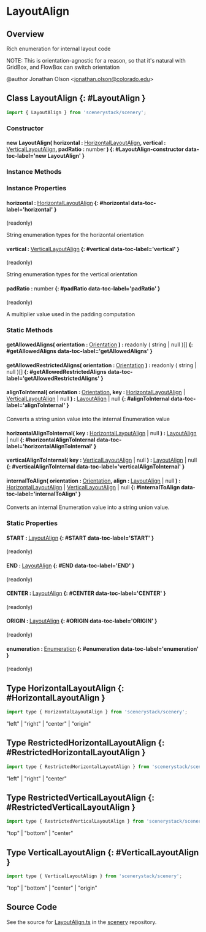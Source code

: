 # LayoutAlign

## Overview

Rich enumeration for internal layout code

NOTE: This is orientation-agnostic for a reason, so that it's natural with GridBox, and FlowBox can switch
orientation

@author Jonathan Olson &lt;jonathan.olson@colorado.edu&gt;

## Class LayoutAlign {: #LayoutAlign }


```js
import { LayoutAlign } from 'scenerystack/scenery';
```
### Constructor

#### new LayoutAlign( horizontal : <span style="font-weight: 400;">[HorizontalLayoutAlign](../scenery/LayoutAlign.md#HorizontalLayoutAlign)</span>, vertical : <span style="font-weight: 400;">[VerticalLayoutAlign](../scenery/LayoutAlign.md#VerticalLayoutAlign)</span>, padRatio : <span style="font-weight: 400;"><span style="color: hsla(calc(var(--md-hue) + 180deg),80%,40%,1);">number</span></span> ) {: #LayoutAlign-constructor data-toc-label='new LayoutAlign' }

### Instance Methods



### Instance Properties

#### horizontal : <span style="font-weight: 400;">[HorizontalLayoutAlign](../scenery/LayoutAlign.md#HorizontalLayoutAlign)</span> {: #horizontal data-toc-label='horizontal' }

(readonly)

String enumeration types for the horizontal orientation

#### vertical : <span style="font-weight: 400;">[VerticalLayoutAlign](../scenery/LayoutAlign.md#VerticalLayoutAlign)</span> {: #vertical data-toc-label='vertical' }

(readonly)

String enumeration types for the vertical orientation

#### padRatio : <span style="font-weight: 400;"><span style="color: hsla(calc(var(--md-hue) + 180deg),80%,40%,1);">number</span></span> {: #padRatio data-toc-label='padRatio' }

(readonly)

A multiplier value used in the padding computation

### Static Methods

#### getAllowedAligns( orientation : <span style="font-weight: 400;">[Orientation](../phet-core/Orientation.md)</span> ) : <span style="font-weight: 400;">readonly ( <span style="color: hsla(calc(var(--md-hue) + 180deg),80%,40%,1);">string</span> | <span style="color: hsla(calc(var(--md-hue) + 180deg),80%,40%,1);">null</span> )[]</span> {: #getAllowedAligns data-toc-label='getAllowedAligns' }

#### getAllowedRestrictedAligns( orientation : <span style="font-weight: 400;">[Orientation](../phet-core/Orientation.md)</span> ) : <span style="font-weight: 400;">readonly ( <span style="color: hsla(calc(var(--md-hue) + 180deg),80%,40%,1);">string</span> | <span style="color: hsla(calc(var(--md-hue) + 180deg),80%,40%,1);">null</span> )[]</span> {: #getAllowedRestrictedAligns data-toc-label='getAllowedRestrictedAligns' }

#### alignToInternal( orientation : <span style="font-weight: 400;">[Orientation](../phet-core/Orientation.md)</span>, key : <span style="font-weight: 400;">[HorizontalLayoutAlign](../scenery/LayoutAlign.md#HorizontalLayoutAlign) | [VerticalLayoutAlign](../scenery/LayoutAlign.md#VerticalLayoutAlign) | <span style="color: hsla(calc(var(--md-hue) + 180deg),80%,40%,1);">null</span></span> ) : <span style="font-weight: 400;">[LayoutAlign](../scenery/LayoutAlign.md) | <span style="color: hsla(calc(var(--md-hue) + 180deg),80%,40%,1);">null</span></span> {: #alignToInternal data-toc-label='alignToInternal' }

Converts a string union value into the internal Enumeration value

#### horizontalAlignToInternal( key : <span style="font-weight: 400;">[HorizontalLayoutAlign](../scenery/LayoutAlign.md#HorizontalLayoutAlign) | <span style="color: hsla(calc(var(--md-hue) + 180deg),80%,40%,1);">null</span></span> ) : <span style="font-weight: 400;">[LayoutAlign](../scenery/LayoutAlign.md) | <span style="color: hsla(calc(var(--md-hue) + 180deg),80%,40%,1);">null</span></span> {: #horizontalAlignToInternal data-toc-label='horizontalAlignToInternal' }

#### verticalAlignToInternal( key : <span style="font-weight: 400;">[VerticalLayoutAlign](../scenery/LayoutAlign.md#VerticalLayoutAlign) | <span style="color: hsla(calc(var(--md-hue) + 180deg),80%,40%,1);">null</span></span> ) : <span style="font-weight: 400;">[LayoutAlign](../scenery/LayoutAlign.md) | <span style="color: hsla(calc(var(--md-hue) + 180deg),80%,40%,1);">null</span></span> {: #verticalAlignToInternal data-toc-label='verticalAlignToInternal' }

#### internalToAlign( orientation : <span style="font-weight: 400;">[Orientation](../phet-core/Orientation.md)</span>, align : <span style="font-weight: 400;">[LayoutAlign](../scenery/LayoutAlign.md) | <span style="color: hsla(calc(var(--md-hue) + 180deg),80%,40%,1);">null</span></span> ) : <span style="font-weight: 400;">[HorizontalLayoutAlign](../scenery/LayoutAlign.md#HorizontalLayoutAlign) | [VerticalLayoutAlign](../scenery/LayoutAlign.md#VerticalLayoutAlign) | <span style="color: hsla(calc(var(--md-hue) + 180deg),80%,40%,1);">null</span></span> {: #internalToAlign data-toc-label='internalToAlign' }

Converts an internal Enumeration value into a string union value.

### Static Properties

#### START : <span style="font-weight: 400;">[LayoutAlign](../scenery/LayoutAlign.md)</span> {: #START data-toc-label='START' }

(readonly)

#### END : <span style="font-weight: 400;">[LayoutAlign](../scenery/LayoutAlign.md)</span> {: #END data-toc-label='END' }

(readonly)

#### CENTER : <span style="font-weight: 400;">[LayoutAlign](../scenery/LayoutAlign.md)</span> {: #CENTER data-toc-label='CENTER' }

(readonly)

#### ORIGIN : <span style="font-weight: 400;">[LayoutAlign](../scenery/LayoutAlign.md)</span> {: #ORIGIN data-toc-label='ORIGIN' }

(readonly)

#### enumeration : <span style="font-weight: 400;">[Enumeration](../phet-core/Enumeration.md)</span> {: #enumeration data-toc-label='enumeration' }

(readonly)



## Type HorizontalLayoutAlign {: #HorizontalLayoutAlign }


```js
import type { HorizontalLayoutAlign } from 'scenerystack/scenery';
```


"left" | "right" | "center" | "origin"



## Type RestrictedHorizontalLayoutAlign {: #RestrictedHorizontalLayoutAlign }


```js
import type { RestrictedHorizontalLayoutAlign } from 'scenerystack/scenery';
```


"left" | "right" | "center"



## Type RestrictedVerticalLayoutAlign {: #RestrictedVerticalLayoutAlign }


```js
import type { RestrictedVerticalLayoutAlign } from 'scenerystack/scenery';
```


"top" | "bottom" | "center"



## Type VerticalLayoutAlign {: #VerticalLayoutAlign }


```js
import type { VerticalLayoutAlign } from 'scenerystack/scenery';
```


"top" | "bottom" | "center" | "origin"



## Source Code

See the source for [LayoutAlign.ts](https://github.com/phetsims/scenery/blob/main/js/layout/LayoutAlign.ts) in the [scenery](https://github.com/phetsims/scenery) repository.
